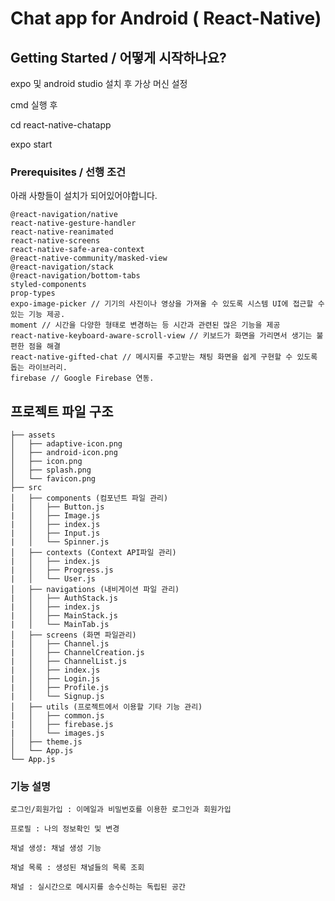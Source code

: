 # Chat app for Android ( React-Native)

## Getting Started / 어떻게 시작하나요?
expo 및 android studio 설치 후 가상 머신 설정

cmd 실행 후

cd react-native-chatapp

expo start

### Prerequisites / 선행 조건

아래 사항들이 설치가 되어있어야합니다.

```
@react-navigation/native
react-native-gesture-handler
react-native-reanimated
react-native-screens
react-native-safe-area-context
@react-native-community/masked-view
@react-navigation/stack
@react-navigation/bottom-tabs
styled-components
prop-types
expo-image-picker // 기기의 사진이나 영상을 가져올 수 있도록 시스템 UI에 접근할 수 있는 기능 제공.
moment // 시간을 다양한 형태로 변경하는 등 시간과 관련된 많은 기능을 제공
react-native-keyboard-aware-scroll-view // 키보드가 화면을 가리면서 생기는 불편한 점을 해결
react-native-gifted-chat // 메시지를 주고받는 채팅 화면을 쉽게 구현할 수 있도록 돕는 라이브러리.
firebase // Google Firebase 연동.
```

## 프로젝트 파일 구조

```react-native-simple-chat
├── assets
│   ├── adaptive-icon.png
│   ├── android-icon.png
│   ├── icon.png
│   ├── splash.png
│   └── favicon.png
├── src
│   ├── components (컴포넌트 파일 관리)
|   │   ├── Button.js
|   │   ├── Image.js
|   │   ├── index.js
|   │   ├── Input.js
|   │   └── Spinner.js
│   ├── contexts (Context API파일 관리)
|   │   ├── index.js
|   │   ├── Progress.js
|   │   └── User.js
│   ├── navigations (내비게이션 파일 관리)
|   │   ├── AuthStack.js
|   │   ├── index.js
|   │   ├── MainStack.js
|   │   └── MainTab.js
│   ├── screens (화면 파일관리)
|   │   ├── Channel.js
|   │   ├── ChannelCreation.js
|   │   ├── ChannelList.js
|   │   ├── index.js
|   │   ├── Login.js
|   │   ├── Profile.js 
|   │   └── Signup.js
│   ├── utils (프로젝트에서 이용할 기타 기능 관리)
|   │   ├── common.js 
|   │   ├── firebase.js
|   │   └── images.js
│   ├── theme.js
│   └── App.js
└── App.js
``` 
### 기능 설명

```
로그인/회원가입 : 이메일과 비밀번호를 이용한 로그인과 회원가입

프로필 : 나의 정보확인 및 변경

채널 생성: 채널 생성 기능

채널 목록 : 생성된 채널들의 목록 조회

채널 : 실시간으로 메시지를 송수신하는 독립된 공간
```
